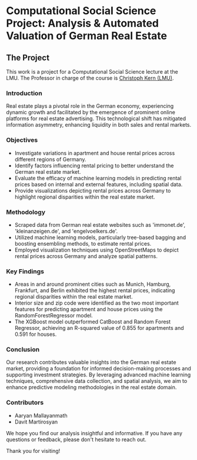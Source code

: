 # Computational Social Science Project: Analysis & Automated Valuation of German Real Estate
## The Project
This work is a project for a Computational Social Science lecture at the LMU. The Professor in charge of the course is [Christoph Kern (LMU)](https://www.stat.lmu.de/soda/en/team/contact-page/christoph-kern-11bd67d0.html).

### Introduction
Real estate plays a pivotal role in the German economy, experiencing dynamic growth and facilitated by the emergence of prominent online platforms for real estate advertising. This technological shift has mitigated information asymmetry, enhancing liquidity in both sales and rental markets.

### Objectives
- Investigate variations in apartment and house rental prices across different regions of Germany.
- Identify factors influencing rental pricing to better understand the German real estate market.
- Evaluate the efficacy of machine learning models in predicting rental prices based on internal and external features, including spatial data.
- Provide visualizations depicting rental prices across Germany to highlight regional disparities within the real estate market.

### Methodology
- Scraped data from German real estate websites such as 'immonet.de', 'kleinanzeigen.de', and 'engelvoelkers.de'.
- Utilized machine learning models, particularly tree-based bagging and boosting ensembling methods, to estimate rental prices.
- Employed visualization techniques using OpenStreetMaps to depict rental prices across Germany and analyze spatial patterns.

### Key Findings
- Areas in and around prominent cities such as Munich, Hamburg, Frankfurt, and Berlin exhibited the highest rental prices, indicating regional disparities within the real estate market.
- Interior size and zip code were identified as the two most important features for predicting apartment and house prices using the RandomForestRegressor model.
- The XGBoost model outperformed CatBoost and Random Forest Regressor, achieving an R-squared value of 0.855 for apartments and 0.591 for houses.

### Conclusion
Our research contributes valuable insights into the German real estate market, providing a foundation for informed decision-making processes and supporting investment strategies. By leveraging advanced machine learning techniques, comprehensive data collection, and spatial analysis, we aim to enhance predictive modeling methodologies in the real estate domain.

### Contributors
- Aaryan Mallayanmath
- Davit Martirosyan

We hope you find our analysis insightful and informative. If you have any questions or feedback, please don't hesitate to reach out.

Thank you for visiting!
